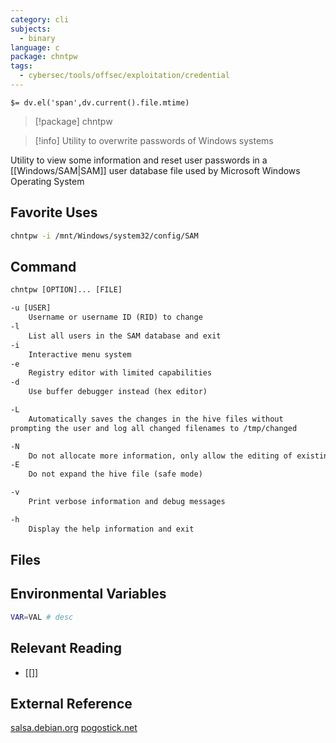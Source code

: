 ```yaml
---
category: cli
subjects:
  - binary
language: c
package: chntpw
tags:
  - cybersec/tools/offsec/exploitation/credential
---
```


`$= dv.el('span',dv.current().file.mtime)`
> [!package] chntpw

> [!info] Utility to overwrite passwords of Windows systems

Utility to view some information and reset user passwords in a [[Windows/SAM|SAM]] user database file used by Microsoft Windows Operating System

## Favorite Uses
```sh
chntpw -i /mnt/Windows/system32/config/SAM
```

## Command
```txt
chntpw [OPTION]... [FILE]

-u [USER]
	Username or username ID (RID) to change
-l
	List all users in the SAM database and exit
-i
	Interactive menu system
-e
	Registry editor with limited capabilities
-d
	Use buffer debugger instead (hex editor)

-L
	Automatically saves the changes in the hive files without
prompting the user and log all changed filenames to /tmp/changed

-N
	Do not allocate more information, only allow the editing of existing values with same size
-E
	Do not expand the hive file (safe mode)

-v
	Print verbose information and debug messages

-h
	Display the help information and exit
```

## Files


## Environmental Variables
```bash
VAR=VAL # desc
```


## Relevant Reading
- [[]]

## External Reference
[salsa.debian.org](https://salsa.debian.org/debian/chntpw)
[pogostick.net](https://pogostick.net/~pnh/ntpasswd/)
